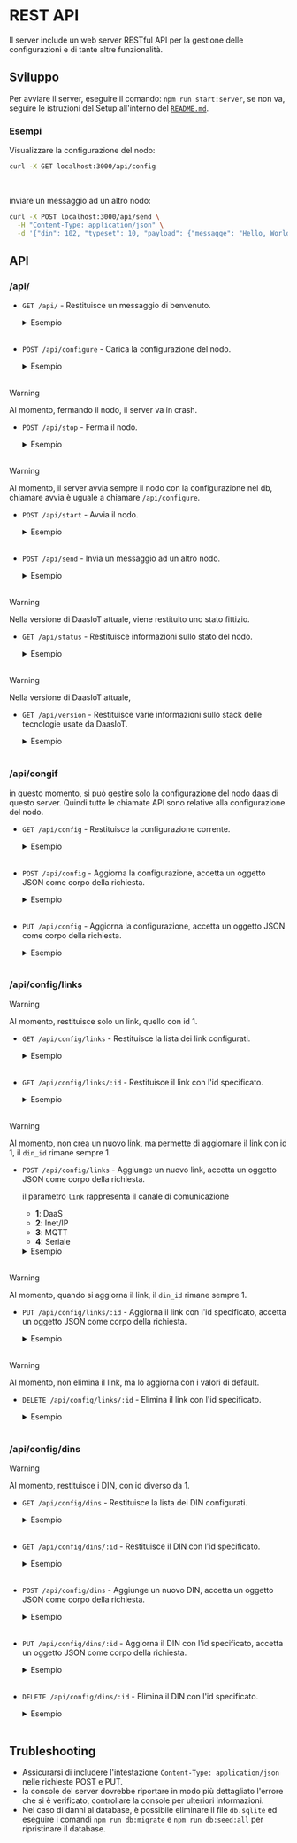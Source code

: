 <!-- 
curl -Xs GET     localhost:3000/api/
curl -Xs POST    localhost:3000/api/configure
curl -Xs POST    localhost:3000/api/stop
curl -Xs POST    localhost:3000/api/start
curl -Xs POST    localhost:3000/api/send
curl -Xs GET     localhost:3000/api/status
curl -Xs GET     localhost:3000/api/version
curl -Xs GET     localhost:3000/api/config
curl -Xs POST    localhost:3000/api/config
curl -Xs PUT     localhost:3000/api/config
curl -Xs GET     localhost:3000/api/config/links
curl -Xs GET     localhost:3000/api/config/links/:id
curl -Xs POST    localhost:3000/api/config/links
curl -Xs PUT     localhost:3000/api/config/links/:id
curl -Xs DELETE  localhost:3000/api/config/links/:id
curl -Xs GET     localhost:3000/api/config/dins/
curl -Xs GET     localhost:3000/api/config/dins/
curl -Xs POST    localhost:3000/api/config/dins/
curl -Xs POST    localhost:3000/api/config/dins/
curl -Xs PUT     localhost:3000/api/config/dins/:id
curl -Xs DELETE  localhost:3000/api/config/dins/:id
-->

# REST API

Il server include un web server RESTful API per la gestione delle configurazioni e di tante altre funzionalità.

## Sviluppo

Per avviare il server, eseguire il comando: `npm run start:server`, se non va, seguire le istruzioni del Setup all'interno del [`README.md`](README.md#setup).

### Esempi

Visualizzare la configurazione del nodo:
```bash
curl -X GET localhost:3000/api/config
```
<br>

inviare un messaggio ad un altro nodo:
```bash
curl -X POST localhost:3000/api/send \
  -H "Content-Type: application/json" \
  -d '{"din": 102, "typeset": 10, "payload": {"messagge": "Hello, World!"} }'
```


## API

### /api/

- `GET /api/` - Restituisce un messaggio di benvenuto.
  <details>
    <summary>Esempio</summary>
    
    #### Richiesta
    ```bash
    curl -X GET localhost:3000/api/
    ```
    #### Risposta
    ```json
    {
      "name": "DaasIoT API",
      "version": 0,
      "status": "OK"
    }
    ```
  </details>
  </br>

- `POST /api/configure` - Carica la configurazione del nodo.
  <details>
    <summary>Esempio</summary>
    
    #### Richiesta
    ```bash
    curl -X POST localhost:3000/api/configure
    ```
    #### Risposta
    ```json
    "Applicata configurazione."
    ```
  </details>
  </br>

> [!WARNING]
> Al momento, fermando il nodo, il server va in crash.
- `POST /api/stop` - Ferma il nodo.
  <details>
    <summary>Esempio</summary>
    
    #### Richiesta
    ```bash
    curl -X POST localhost:3000/api/stop
    ```
    #### Risposta
    ```json
    {
      "message": "Nodo stoppato."
    }
    ```
  </details>
  </br>

> [!WARNING]
> Al momento, il server avvia sempre il nodo con la configurazione nel db, chiamare avvia è uguale a chiamare `/api/configure`.
- `POST /api/start` - Avvia il nodo.
  <details>
    <summary>Esempio</summary>
    
    #### Richiesta
    ```bash
    curl -X POST localhost:3000/api/start
    ```
    #### Risposta
    ```json
    "Nodo locale avviato."
    ```
  </details>
  </br>

- `POST /api/send` - Invia un messaggio ad un altro nodo.
  <details>
    <summary>Esempio</summary>
    
    #### Richiesta
    ```bash
    curl -X POST -H "Content-Type: application/json" -d '{
      "din": 102,
      "typeset": 10,
      "payload": {"messagge": "Hello, World!"}
    }' localhost:3000/api/send
    ```
    #### Risposta
    ```json
    {
      "message": "OK"
    }
    ```

    #### Extra

    Se si vuole testare il funzionamento di questo comando, avviare sia il server che il sender con il comando `npm run start:sender` e inviare un messaggio con il comando sopra. Il sender dovrebbe ricevere il messaggio e stamparlo a console.
    
    1. Terminale 1 - Avvia il server
    ```bash
    npm run start:server
    ```
    2. Terminale 2 - Avvia il sender
    ```bash
    npm run start:sender
    ```
    3. Terminale 3 - Invia un messaggio
    ```bash
    curl -X POST -H "Content-Type: application/json" -d '{
      "din": 102,
      "typeset": 10,
      "payload": {"messagge": "Hello, World!"}
    }' localhost:3000/api/send
    ```
  </details>
  </br>

> [!WARNING]
> Nella versione di DaasIoT attuale, viene restituito uno stato fittizio.
- `GET /api/status` - Restituisce informazioni sullo stato del nodo.
  <details>
    <summary>Esempio</summary>
    
    #### Richiesta
    ```bash
    curl -X GET localhost:3000/api/status
    ```
    #### Risposta
    ```json
    {
      "lasttime": 0,
      "hwver": 0,
      "linked": 0,
      "sync": 0,
      "lock": 0,
      "sklen": 1,
      "skey": "\u0000",
      "form": 2202771200,
      "codec": 32766
    }
    ```
  </details>
  </br>

> [!WARNING]
> Nella versione di DaasIoT attuale, 
- `GET /api/version` - Restituisce varie informazioni sullo stack delle tecnologie usate da DaasIoT.
  <details>
    <summary>Esempio</summary>
    
    #### Richiesta
    ```bash
    curl -X GET localhost:3000/api/version
    ```
    #### Risposta
    ```json
    {
      "version": "0.0.1",
      "node": "v14.17.0",
      "express": "4.17.1",
      "sequelize": "6.6.5",
      "sqlite3": "5.0.2"
    }
    ```
  </details>
  </br>





### /api/congif

in questo momento, si può gestire solo la configurazione del nodo daas di questo server. Quindi tutte le chiamate API sono relative alla configurazione del nodo.

- `GET /api/config` - Restituisce la configurazione corrente.
  <details>
    <summary>Esempio</summary>
    
    #### Richiesta
    ```bash
    curl -X GET localhost:3000/api/config
    ```
    #### Risposta
    ```json
    {
      "id": 1,
      "title": "Default Gateway node",
      "din_id": 1,
      "acpt_all": false,
      "enable": true,
      "createdAt": "2024-05-24T08:35:57.050Z",
      "updatedAt": null,
      "din": {
        "id": 1,
        "sid": "100",
        "din": "101",
        "p_res": "000",
        "skey": "3b92a1a3d85b8"
      }
    }
    ```
  </details>
  </br>

- `POST /api/config` - Aggiorna la configurazione, accetta un oggetto JSON come corpo della richiesta.
  <details>
    <summary>Esempio</summary>
    
    #### Richiesta
    ```bash
    curl -X POST -H "Content-Type: application/json" -d '{
      "title": "Different Name",
      "din_id": 1,
      "acpt_all": false,
      "enable": true,
      "din": {
        "id": 1,
        "sid": "100",
        "din": "101"
      }
    }' localhost:3000/api/config
    ```
    #### Risposta
    ```json
    {
      "id": 1,
      "title": "Different Name",
      "din_id": 1,
      "acpt_all": false,
      "enable": true,
      "createdAt": "2024-05-24T08:35:57.050Z",
      "updatedAt": "2024-08-26T16:36:03.477Z",
      "din": {
        "id": 1,
        "sid": "100",
        "din": "101",
        "p_res": "000",
        "skey": "3b92a1a3d85b8"
      }
    }
    ```
  </details>
  </br>

- `PUT /api/config` - Aggiorna la configurazione, accetta un oggetto JSON come corpo della richiesta.
  <details>
    <summary>Esempio</summary>
    
    #### Richiesta
    ```bash
    curl -X PUT -H "Content-Type: application/json" -d '{
      "id": 1,
      "title": "Default Gateway node",
      "din_id": 1,
      "acpt_all": false,
      "enable": true,
      "din": {
        "id": 1,
        "sid": "100",
        "din": "101"
      }
    }' localhost:3000/api/config
    ```
    #### Risposta
    ```json
    {
      "message": "DinLocal aggiornato con successo."
    }
    ```
  </details>
  </br>
  

### /api/config/links

> [!WARNING]
> Al momento, restituisce solo un link, quello con id 1.
- `GET /api/config/links` - Restituisce la lista dei link configurati.
  <details>
    <summary>Esempio</summary>
    
    #### Richiesta
    ```bash
    curl -X GET localhost:3000/api/config/links
    ```
    #### Risposta
    ```json
    [
      {
        "id": 1,
        "link": 2,
        "din_id": 1,
        "url": "127.0.0.1:2101",
        "createdAt": "2024-05-24T08:35:57.050Z",
        "updatedAt": null
      }
    ]
    ```
  </details>
  </br>
- `GET /api/config/links/:id` - Restituisce il link con l'id specificato.
  <details>
    <summary>Esempio</summary>
    
    #### Richiesta
    ```bash
    curl -X GET localhost:3000/api/config/links/2
    ```

    #### Risposta
    ```json
    {
      "id": 2,
      "link": 2,
      "din_id": 2,
      "url": "127.0.0.1:2102",
      "createdAt": "2024-05-24T08:35:57.050Z",
      "updatedAt": null
    }
    ```
  </details>
  </br>

> [!WARNING]
> Al momento, non crea un nuovo link, ma permette di aggiornare il link con id 1, il `din_id` rimane sempre 1.
- `POST /api/config/links` - Aggiunge un nuovo link, accetta un oggetto JSON come corpo della richiesta.

  il parametro `link` rappresenta il canale di comunicazione
  - **1**: DaaS
  - **2**: Inet/IP
  - **3**: MQTT
  - **4**: Seriale

  <details>
    <summary>Esempio</summary>
    
    #### Richiesta
    ```bash
    curl -X POST -H "Content-Type: application/json" -d '{
      "link": 2,
      "din_id": 2
    }' localhost:3000/api/config/links
    ```
    #### Risposta
    Torna un array con un solo elemento, l'id del link aggiornato.
    ```json
    [
      1
    ]
    ```
  </details>
  </br>

> [!WARNING]
> Al momento, quando si aggiorna il link, il `din_id` rimane sempre 1.
- `PUT /api/config/links/:id` - Aggiorna il link con l'id specificato, accetta un oggetto JSON come corpo della richiesta.

  <details>
    <summary>Esempio</summary>
    
    #### Richiesta
    ```bash
    curl -X PUT -H "Content-Type: application/json" -d '{
      "link": 2,
      "url": "127.0.0.1:1984"
    }' localhost:3000/api/config/links/2
    ```
    #### Risposta
    ```json
    {
      "message": "Link aggiornato con successo."
    }
    ```
  </details>
  </br>

> [!WARNING]
> Al momento, non elimina il link, ma lo aggiorna con i valori di default.
- `DELETE /api/config/links/:id` - Elimina il link con l'id specificato.

  <details>
    <summary>Esempio</summary>
    
    #### Richiesta
    ```bash
    curl -X DELETE localhost:3000/api/config/links/2
    ```
    #### Risposta
    ```json
    {
      "message": "Link eliminato con successo."
    }
    ```
  </details>
  </br>

### /api/config/dins

> [!WARNING]
> Al momento, restituisce i DIN, con id diverso da 1.
- `GET /api/config/dins` - Restituisce la lista dei DIN configurati.
  <details>
    <summary>Esempio</summary>
    
    #### Richiesta
    ```bash
    curl -X GET localhost:3000/api/config/dins
    ```
    #### Risposta
    ```json
    [
      {
        "id": 2,
        "sid": "100",
        "din": "102",
        "p_res": "000",
        "skey": "9efafc3b2a94f"
      }
    ]
    ```
  </details>
  </br>

- `GET /api/config/dins/:id` - Restituisce il DIN con l'id specificato.
  <details>
    <summary>Esempio</summary>
    
    #### Richiesta
    ```bash
    curl -X GET localhost:3000/api/config/dins/1
    ```
    #### Risposta
    ```json
    {    
      "id": 1,
      "sid": "100",
      "din": "101",
      "p_res": "000",
      "skey": "3b92a1a3d85b8"
    }
    ```
  </details>
  </br>

- `POST /api/config/dins` - Aggiunge un nuovo DIN, accetta un oggetto JSON come corpo della richiesta.
  <details>
    <summary>Esempio</summary>
    
    #### Richiesta
    ```bash
    curl -X POST -H "Content-Type: application/json" -d '{
      "sid": "100",
      "din": "104",
      "p_res": "000",
      "skey": "1234567890"
    }' localhost:3000/api/config/dins
    ```
    #### Risposta
    ```json
    {
      "id": 3,
      "sid": "100",
      "din": "104",
      "p_res": "000",
      "skey": "1234567890"
    }
    ```
  </details>
  </br>

- `PUT /api/config/dins/:id` - Aggiorna il DIN con l'id specificato, accetta un oggetto JSON come corpo della richiesta.
  <details>
    <summary>Esempio</summary>
    
    #### Richiesta
    ```bash
    curl -X PUT -H "Content-Type: application/json" -d '{
      "din": "105"
    }' localhost:3000/api/config/dins/3
    ```
    #### Risposta
    ```json
    {
      "message": "Din aggiornato con successo."
    }
    ```
  </details>
  </br>

- `DELETE /api/config/dins/:id` - Elimina il DIN con l'id specificato.
  <details>
    <summary>Esempio</summary>
    
    #### Richiesta
    ```bash
    curl -X DELETE localhost:3000/api/config/dins/3
    ```
    #### Risposta
    ```json
    {
      "message": "Din eliminato con successo."
    }
    ```
  </details>
  </br>


## Trubleshooting

- Assicurarsi di includere l'intestazione `Content-Type: application/json` nelle richieste POST e PUT.
- la console del server dovrebbe riportare in modo più dettagliato l'errore che si è verificato, controllare la console per ulteriori informazioni.
- Nel caso di danni al database, è possibile eliminare il file `db.sqlite` ed eseguire i comandi `npm run db:migrate` e `npm run db:seed:all` per ripristinare il database.
